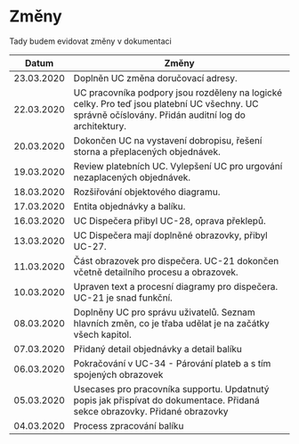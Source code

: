 # Změny

Tady budem evidovat změny v dokumentaci

| Datum      | Změny           |
| ---------- |-----------------|
| 23.03.2020 |Doplněn UC změna doručovací adresy.|
| 22.03.2020 |UC pracovníka podpory jsou rozděleny na logické celky. Pro teď jsou platební UC všechny. UC správně očíslovány. Přidán auditní log do architektury.|
| 20.03.2020 |Dokončen UC na vystavení dobropisu, řešení storna a přeplacených objednávek.|
| 19.03.2020 |Review platebních UC. Vylepšení UC pro urgování nezaplacených objednávek.|
| 18.03.2020 |Rozšiřování objektového diagramu.|
| 17.03.2020 |Entita objednávky a balíku.|
| 16.03.2020 |UC Dispečera přibyl UC-28, oprava překlepů.|
| 13.03.2020 |UC Dispečera mají doplněné obrazovky, přibyl UC-27.|
| 11.03.2020 |Část obrazovek pro dispečera. UC-21 dokončen včetně detailního procesu a obrazovek.|
| 10.03.2020 |Upraven text a procesní diagramy pro dispečera. UC-21 je snad funkční.|
| 08.03.2020 |Doplněny UC pro správu uživatelů. Seznam hlavních změn, co je třaba udělat je na začátky všech kapitol.|
| 07.03.2020 |Přidaný detail objednávky a detail balíku|
| 06.03.2020 |Pokračování v UC-34 - Párování plateb a s tím spojených obrazovek|
| 05.03.2020 | Usecases pro pracovníka supportu. Updatnutý popis jak přispívat do dokumentace. Přidaná sekce obrazovky. Přidané obrazovky |
| 04.03.2020 | Process zpracování balíku |

